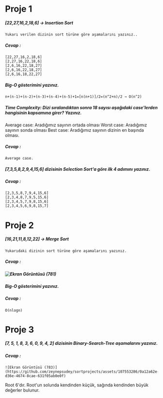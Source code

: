 # Proje 1
##### [22,27,16,2,18,6] -> Insertion Sort
    Yukarı verilen dizinin sort türüne göre aşamalarını yazınız..

##### Cevap :
    [22,27,16,2,18,6]
    [2,27,16,22,18,6]
    [2,6,16,22,18,27]
    [2,6,16,22,18,27]
    [2,6,16,18,22,27]


##### Big-O gösterimini yazınız.

    n+(n-1)+(n-2)+(n-3)+(n-4)+(n-5)+1=[n(n+1)]/2=(n^2+n)/2 → O(n^2)

##### Time Complexity: Dizi sıralandıktan sonra 18 sayısı aşağıdaki case'lerden hangisinin kapsamına girer? Yazınız.

Average case: Aradığımız sayının ortada olması
Worst case: Aradığımız sayının sonda olması
Best case: Aradığımız sayının dizinin en başında olması.

##### Cevap :
    Average case.

##### [7,3,5,8,2,9,4,15,6] dizisinin Selection Sort'a göre ilk 4 adımını yazınız.

##### Cevap :
    [2,3,5,8,7,9,4,15,6]
    [2,3,4,8,7,9,5,15,6]
    [2,3,4,5,7,9,8,15,6]
    [2,3,4,5,6,9,8,15,7]



# Proje 2

##### [16,21,11,8,12,22] -> Merge Sort 
    Yukarıdaki dizinin sort türüne göre aşamalarını yazınız.

##### Cevap :

##### ![Ekran Görüntüsü (781)](https://github.com/zeynepsudey/sortprojects/assets/107553286/ce612e48-5437-4624-8ec8-6d22866b7c05)


##### Big-O gösterimini yazınız.
##### Cevap :
    O(nlogn)



# Proje 3

##### [7, 5, 1, 8, 3, 6, 0, 9, 4, 2] dizisinin Binary-Search-Tree aşamalarını yazınız.

##### Cevap :
    ![Ekran Görüntüsü (783)](https://github.com/zeynepsudey/sortprojects/assets/107553286/0a12a62e-d36e-4674-8cae-631f05ab0e0f)

Root 6'dır. Root'un solunda kendinden küçük, sağında kendinden büyük değerler bulunur.
